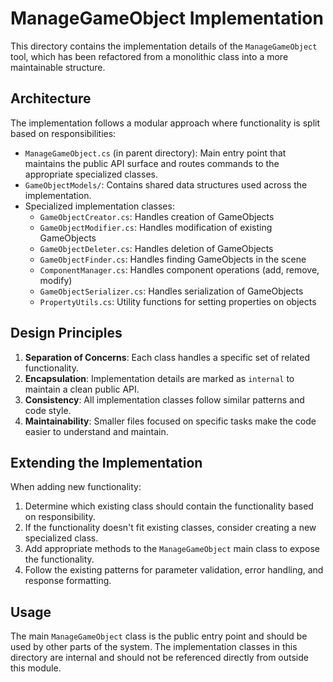 # ManageGameObject Implementation

This directory contains the implementation details of the `ManageGameObject` tool, which has been refactored from a monolithic class into a more maintainable structure.

## Architecture

The implementation follows a modular approach where functionality is split based on responsibilities:

- `ManageGameObject.cs` (in parent directory): Main entry point that maintains the public API surface and routes commands to the appropriate specialized classes.
- `GameObjectModels/`: Contains shared data structures used across the implementation.
- Specialized implementation classes:
  - `GameObjectCreator.cs`: Handles creation of GameObjects
  - `GameObjectModifier.cs`: Handles modification of existing GameObjects
  - `GameObjectDeleter.cs`: Handles deletion of GameObjects
  - `GameObjectFinder.cs`: Handles finding GameObjects in the scene
  - `ComponentManager.cs`: Handles component operations (add, remove, modify)
  - `GameObjectSerializer.cs`: Handles serialization of GameObjects
  - `PropertyUtils.cs`: Utility functions for setting properties on objects

## Design Principles

1. **Separation of Concerns**: Each class handles a specific set of related functionality.
2. **Encapsulation**: Implementation details are marked as `internal` to maintain a clean public API.
3. **Consistency**: All implementation classes follow similar patterns and code style.
4. **Maintainability**: Smaller files focused on specific tasks make the code easier to understand and maintain.

## Extending the Implementation

When adding new functionality:

1. Determine which existing class should contain the functionality based on responsibility.
2. If the functionality doesn't fit existing classes, consider creating a new specialized class.
3. Add appropriate methods to the `ManageGameObject` main class to expose the functionality.
4. Follow the existing patterns for parameter validation, error handling, and response formatting.

## Usage

The main `ManageGameObject` class is the public entry point and should be used by other parts of the system. The implementation classes in this directory are internal and should not be referenced directly from outside this module. 